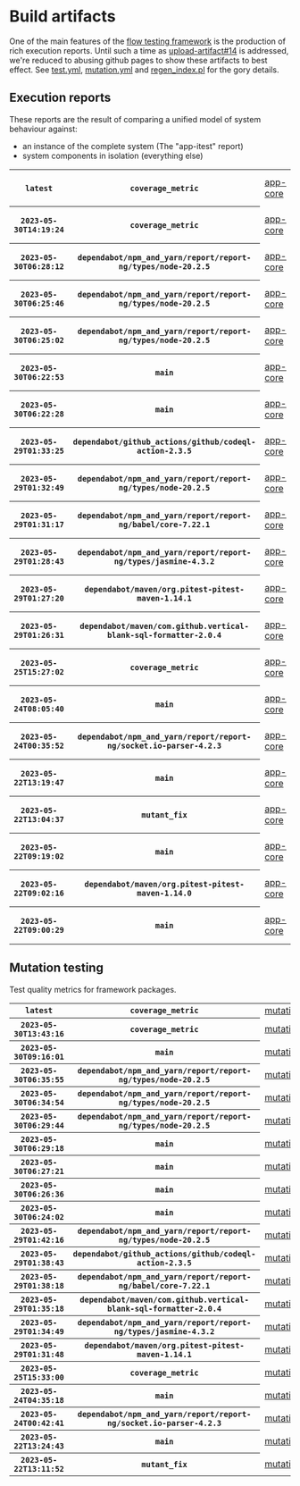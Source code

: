 # Build artifacts

One of the main features of the [flow testing framework](https://github.com/Mastercard/flow) is the production of rich execution reports.
Until such a time as [upload-artifact#14](https://github.com/actions/upload-artifact/issues/14) is addressed, we're reduced to abusing github pages to show these artifacts to best effect.
See [test.yml](https://github.com/Mastercard/flow/blob/main/.github/workflows/test.yml), [mutation.yml](https://github.com/Mastercard/flow/blob/main/.github/workflows/mutation.yml) and [regen_index.pl](https://github.com/Mastercard/flow/blob/pages/regen_index.pl) for the gory details.

## Execution reports

These reports are the result of comparing a unified model of system behaviour against:
 * an instance of the complete system (The "app-itest" report)
 * system components in isolation (everything else)

<!-- start:execution -->
<table>
	<tbody>
		<tr> <th><code>latest</code></th>
			 <th><code>coverage_metric</code></th>
			<td><a href="execution/latest/flow_execution_reports/example/app-core/target/mctf/latest/index.html">app-core</a></td>
			<td><a href="execution/latest/flow_execution_reports/example/app-histogram/target/mctf/latest/index.html">app-histogram</a></td>
			<td><a href="execution/latest/flow_execution_reports/example/app-itest/target/mctf/latest/index.html">app-itest</a></td>
			<td><a href="execution/latest/flow_execution_reports/example/app-queue/target/mctf/latest/index.html">app-queue</a></td>
			<td><a href="execution/latest/flow_execution_reports/example/app-store/target/mctf/latest/index.html">app-store</a></td>
			<td><a href="execution/latest/flow_execution_reports/example/app-ui/target/mctf/latest/index.html">app-ui</a></td>
			<td><a href="execution/latest/flow_execution_reports/example/app-web-ui/target/mctf/latest/index.html">app-web-ui</a></td>
		</tr>
		<tr> <th><code>2023-05-30T14:19:24</code></th>
			 <th><code>coverage_metric</code></th>
			<td><a href="execution/1685456364/flow_execution_reports/example/app-core/target/mctf/latest/index.html">app-core</a></td>
			<td><a href="execution/1685456364/flow_execution_reports/example/app-histogram/target/mctf/latest/index.html">app-histogram</a></td>
			<td><a href="execution/1685456364/flow_execution_reports/example/app-itest/target/mctf/latest/index.html">app-itest</a></td>
			<td><a href="execution/1685456364/flow_execution_reports/example/app-queue/target/mctf/latest/index.html">app-queue</a></td>
			<td><a href="execution/1685456364/flow_execution_reports/example/app-store/target/mctf/latest/index.html">app-store</a></td>
			<td><a href="execution/1685456364/flow_execution_reports/example/app-ui/target/mctf/latest/index.html">app-ui</a></td>
			<td><a href="execution/1685456364/flow_execution_reports/example/app-web-ui/target/mctf/latest/index.html">app-web-ui</a></td>
		</tr>
		<tr> <th><code>2023-05-30T06:28:12</code></th>
			 <th><code>dependabot/npm_and_yarn/report/report-ng/types/node-20.2.5</code></th>
			<td><a href="execution/1685428092/flow_execution_reports/example/app-core/target/mctf/latest/index.html">app-core</a></td>
			<td><a href="execution/1685428092/flow_execution_reports/example/app-histogram/target/mctf/latest/index.html">app-histogram</a></td>
			<td><a href="execution/1685428092/flow_execution_reports/example/app-itest/target/mctf/latest/index.html">app-itest</a></td>
			<td><a href="execution/1685428092/flow_execution_reports/example/app-queue/target/mctf/latest/index.html">app-queue</a></td>
			<td><a href="execution/1685428092/flow_execution_reports/example/app-store/target/mctf/latest/index.html">app-store</a></td>
			<td><a href="execution/1685428092/flow_execution_reports/example/app-ui/target/mctf/latest/index.html">app-ui</a></td>
			<td><a href="execution/1685428092/flow_execution_reports/example/app-web-ui/target/mctf/latest/index.html">app-web-ui</a></td>
		</tr>
		<tr> <th><code>2023-05-30T06:25:46</code></th>
			 <th><code>dependabot/npm_and_yarn/report/report-ng/types/node-20.2.5</code></th>
			<td><a href="execution/1685427946/flow_execution_reports/example/app-core/target/mctf/latest/index.html">app-core</a></td>
			<td><a href="execution/1685427946/flow_execution_reports/example/app-histogram/target/mctf/latest/index.html">app-histogram</a></td>
			<td><a href="execution/1685427946/flow_execution_reports/example/app-itest/target/mctf/latest/index.html">app-itest</a></td>
			<td><a href="execution/1685427946/flow_execution_reports/example/app-queue/target/mctf/latest/index.html">app-queue</a></td>
			<td><a href="execution/1685427946/flow_execution_reports/example/app-store/target/mctf/latest/index.html">app-store</a></td>
			<td><a href="execution/1685427946/flow_execution_reports/example/app-ui/target/mctf/latest/index.html">app-ui</a></td>
			<td><a href="execution/1685427946/flow_execution_reports/example/app-web-ui/target/mctf/latest/index.html">app-web-ui</a></td>
		</tr>
		<tr> <th><code>2023-05-30T06:25:02</code></th>
			 <th><code>dependabot/npm_and_yarn/report/report-ng/types/node-20.2.5</code></th>
			<td><a href="execution/1685427902/flow_execution_reports/example/app-core/target/mctf/latest/index.html">app-core</a></td>
			<td><a href="execution/1685427902/flow_execution_reports/example/app-histogram/target/mctf/latest/index.html">app-histogram</a></td>
			<td><a href="execution/1685427902/flow_execution_reports/example/app-itest/target/mctf/latest/index.html">app-itest</a></td>
			<td><a href="execution/1685427902/flow_execution_reports/example/app-queue/target/mctf/latest/index.html">app-queue</a></td>
			<td><a href="execution/1685427902/flow_execution_reports/example/app-store/target/mctf/latest/index.html">app-store</a></td>
			<td><a href="execution/1685427902/flow_execution_reports/example/app-ui/target/mctf/latest/index.html">app-ui</a></td>
			<td><a href="execution/1685427902/flow_execution_reports/example/app-web-ui/target/mctf/latest/index.html">app-web-ui</a></td>
		</tr>
		<tr> <th><code>2023-05-30T06:22:53</code></th>
			 <th><code>main</code></th>
			<td><a href="execution/1685427773/flow_execution_reports/example/app-core/target/mctf/latest/index.html">app-core</a></td>
			<td><a href="execution/1685427773/flow_execution_reports/example/app-histogram/target/mctf/latest/index.html">app-histogram</a></td>
			<td><a href="execution/1685427773/flow_execution_reports/example/app-itest/target/mctf/latest/index.html">app-itest</a></td>
			<td><a href="execution/1685427773/flow_execution_reports/example/app-queue/target/mctf/latest/index.html">app-queue</a></td>
			<td><a href="execution/1685427773/flow_execution_reports/example/app-store/target/mctf/latest/index.html">app-store</a></td>
			<td><a href="execution/1685427773/flow_execution_reports/example/app-ui/target/mctf/latest/index.html">app-ui</a></td>
			<td><a href="execution/1685427773/flow_execution_reports/example/app-web-ui/target/mctf/latest/index.html">app-web-ui</a></td>
		</tr>
		<tr> <th><code>2023-05-30T06:22:28</code></th>
			 <th><code>main</code></th>
			<td><a href="execution/1685427748/flow_execution_reports/example/app-core/target/mctf/latest/index.html">app-core</a></td>
			<td><a href="execution/1685427748/flow_execution_reports/example/app-histogram/target/mctf/latest/index.html">app-histogram</a></td>
			<td><a href="execution/1685427748/flow_execution_reports/example/app-itest/target/mctf/latest/index.html">app-itest</a></td>
			<td><a href="execution/1685427748/flow_execution_reports/example/app-queue/target/mctf/latest/index.html">app-queue</a></td>
			<td><a href="execution/1685427748/flow_execution_reports/example/app-store/target/mctf/latest/index.html">app-store</a></td>
			<td><a href="execution/1685427748/flow_execution_reports/example/app-ui/target/mctf/latest/index.html">app-ui</a></td>
			<td><a href="execution/1685427748/flow_execution_reports/example/app-web-ui/target/mctf/latest/index.html">app-web-ui</a></td>
		</tr>
		<tr> <th><code>2023-05-29T01:33:25</code></th>
			 <th><code>dependabot/github_actions/github/codeql-action-2.3.5</code></th>
			<td><a href="execution/1685324005/flow_execution_reports/example/app-core/target/mctf/latest/index.html">app-core</a></td>
			<td><a href="execution/1685324005/flow_execution_reports/example/app-histogram/target/mctf/latest/index.html">app-histogram</a></td>
			<td><a href="execution/1685324005/flow_execution_reports/example/app-itest/target/mctf/latest/index.html">app-itest</a></td>
			<td><a href="execution/1685324005/flow_execution_reports/example/app-queue/target/mctf/latest/index.html">app-queue</a></td>
			<td><a href="execution/1685324005/flow_execution_reports/example/app-store/target/mctf/latest/index.html">app-store</a></td>
			<td><a href="execution/1685324005/flow_execution_reports/example/app-ui/target/mctf/latest/index.html">app-ui</a></td>
			<td><a href="execution/1685324005/flow_execution_reports/example/app-web-ui/target/mctf/latest/index.html">app-web-ui</a></td>
		</tr>
		<tr> <th><code>2023-05-29T01:32:49</code></th>
			 <th><code>dependabot/npm_and_yarn/report/report-ng/types/node-20.2.5</code></th>
			<td><a href="execution/1685323969/flow_execution_reports/example/app-core/target/mctf/latest/index.html">app-core</a></td>
			<td><a href="execution/1685323969/flow_execution_reports/example/app-histogram/target/mctf/latest/index.html">app-histogram</a></td>
			<td><a href="execution/1685323969/flow_execution_reports/example/app-itest/target/mctf/latest/index.html">app-itest</a></td>
			<td><a href="execution/1685323969/flow_execution_reports/example/app-queue/target/mctf/latest/index.html">app-queue</a></td>
			<td><a href="execution/1685323969/flow_execution_reports/example/app-store/target/mctf/latest/index.html">app-store</a></td>
			<td><a href="execution/1685323969/flow_execution_reports/example/app-ui/target/mctf/latest/index.html">app-ui</a></td>
			<td><a href="execution/1685323969/flow_execution_reports/example/app-web-ui/target/mctf/latest/index.html">app-web-ui</a></td>
		</tr>
		<tr> <th><code>2023-05-29T01:31:17</code></th>
			 <th><code>dependabot/npm_and_yarn/report/report-ng/babel/core-7.22.1</code></th>
			<td><a href="execution/1685323877/flow_execution_reports/example/app-core/target/mctf/latest/index.html">app-core</a></td>
			<td><a href="execution/1685323877/flow_execution_reports/example/app-histogram/target/mctf/latest/index.html">app-histogram</a></td>
			<td><a href="execution/1685323877/flow_execution_reports/example/app-itest/target/mctf/latest/index.html">app-itest</a></td>
			<td><a href="execution/1685323877/flow_execution_reports/example/app-queue/target/mctf/latest/index.html">app-queue</a></td>
			<td><a href="execution/1685323877/flow_execution_reports/example/app-store/target/mctf/latest/index.html">app-store</a></td>
			<td><a href="execution/1685323877/flow_execution_reports/example/app-ui/target/mctf/latest/index.html">app-ui</a></td>
			<td><a href="execution/1685323877/flow_execution_reports/example/app-web-ui/target/mctf/latest/index.html">app-web-ui</a></td>
		</tr>
		<tr> <th><code>2023-05-29T01:28:43</code></th>
			 <th><code>dependabot/npm_and_yarn/report/report-ng/types/jasmine-4.3.2</code></th>
			<td><a href="execution/1685323723/flow_execution_reports/example/app-core/target/mctf/latest/index.html">app-core</a></td>
			<td><a href="execution/1685323723/flow_execution_reports/example/app-histogram/target/mctf/latest/index.html">app-histogram</a></td>
			<td><a href="execution/1685323723/flow_execution_reports/example/app-itest/target/mctf/latest/index.html">app-itest</a></td>
			<td><a href="execution/1685323723/flow_execution_reports/example/app-queue/target/mctf/latest/index.html">app-queue</a></td>
			<td><a href="execution/1685323723/flow_execution_reports/example/app-store/target/mctf/latest/index.html">app-store</a></td>
			<td><a href="execution/1685323723/flow_execution_reports/example/app-ui/target/mctf/latest/index.html">app-ui</a></td>
			<td><a href="execution/1685323723/flow_execution_reports/example/app-web-ui/target/mctf/latest/index.html">app-web-ui</a></td>
		</tr>
		<tr> <th><code>2023-05-29T01:27:20</code></th>
			 <th><code>dependabot/maven/org.pitest-pitest-maven-1.14.1</code></th>
			<td><a href="execution/1685323640/flow_execution_reports/example/app-core/target/mctf/latest/index.html">app-core</a></td>
			<td><a href="execution/1685323640/flow_execution_reports/example/app-histogram/target/mctf/latest/index.html">app-histogram</a></td>
			<td><a href="execution/1685323640/flow_execution_reports/example/app-itest/target/mctf/latest/index.html">app-itest</a></td>
			<td><a href="execution/1685323640/flow_execution_reports/example/app-queue/target/mctf/latest/index.html">app-queue</a></td>
			<td><a href="execution/1685323640/flow_execution_reports/example/app-store/target/mctf/latest/index.html">app-store</a></td>
			<td><a href="execution/1685323640/flow_execution_reports/example/app-ui/target/mctf/latest/index.html">app-ui</a></td>
			<td><a href="execution/1685323640/flow_execution_reports/example/app-web-ui/target/mctf/latest/index.html">app-web-ui</a></td>
		</tr>
		<tr> <th><code>2023-05-29T01:26:31</code></th>
			 <th><code>dependabot/maven/com.github.vertical-blank-sql-formatter-2.0.4</code></th>
			<td><a href="execution/1685323591/flow_execution_reports/example/app-core/target/mctf/latest/index.html">app-core</a></td>
			<td><a href="execution/1685323591/flow_execution_reports/example/app-histogram/target/mctf/latest/index.html">app-histogram</a></td>
			<td><a href="execution/1685323591/flow_execution_reports/example/app-itest/target/mctf/latest/index.html">app-itest</a></td>
			<td><a href="execution/1685323591/flow_execution_reports/example/app-queue/target/mctf/latest/index.html">app-queue</a></td>
			<td><a href="execution/1685323591/flow_execution_reports/example/app-store/target/mctf/latest/index.html">app-store</a></td>
			<td><a href="execution/1685323591/flow_execution_reports/example/app-ui/target/mctf/latest/index.html">app-ui</a></td>
			<td><a href="execution/1685323591/flow_execution_reports/example/app-web-ui/target/mctf/latest/index.html">app-web-ui</a></td>
		</tr>
		<tr> <th><code>2023-05-25T15:27:02</code></th>
			 <th><code>coverage_metric</code></th>
			<td><a href="execution/1685028422/flow_execution_reports/example/app-core/target/mctf/latest/index.html">app-core</a></td>
			<td><a href="execution/1685028422/flow_execution_reports/example/app-histogram/target/mctf/latest/index.html">app-histogram</a></td>
			<td><a href="execution/1685028422/flow_execution_reports/example/app-itest/target/mctf/latest/index.html">app-itest</a></td>
			<td><a href="execution/1685028422/flow_execution_reports/example/app-queue/target/mctf/latest/index.html">app-queue</a></td>
			<td><a href="execution/1685028422/flow_execution_reports/example/app-store/target/mctf/latest/index.html">app-store</a></td>
			<td><a href="execution/1685028422/flow_execution_reports/example/app-ui/target/mctf/latest/index.html">app-ui</a></td>
			<td><a href="execution/1685028422/flow_execution_reports/example/app-web-ui/target/mctf/latest/index.html">app-web-ui</a></td>
		</tr>
		<tr> <th><code>2023-05-24T08:05:40</code></th>
			 <th><code>main</code></th>
			<td><a href="execution/1684915540/flow_execution_reports/example/app-core/target/mctf/latest/index.html">app-core</a></td>
			<td><a href="execution/1684915540/flow_execution_reports/example/app-histogram/target/mctf/latest/index.html">app-histogram</a></td>
			<td><a href="execution/1684915540/flow_execution_reports/example/app-itest/target/mctf/latest/index.html">app-itest</a></td>
			<td><a href="execution/1684915540/flow_execution_reports/example/app-queue/target/mctf/latest/index.html">app-queue</a></td>
			<td><a href="execution/1684915540/flow_execution_reports/example/app-store/target/mctf/latest/index.html">app-store</a></td>
			<td><a href="execution/1684915540/flow_execution_reports/example/app-ui/target/mctf/latest/index.html">app-ui</a></td>
			<td><a href="execution/1684915540/flow_execution_reports/example/app-web-ui/target/mctf/latest/index.html">app-web-ui</a></td>
		</tr>
		<tr> <th><code>2023-05-24T00:35:52</code></th>
			 <th><code>dependabot/npm_and_yarn/report/report-ng/socket.io-parser-4.2.3</code></th>
			<td><a href="execution/1684888552/flow_execution_reports/example/app-core/target/mctf/latest/index.html">app-core</a></td>
			<td><a href="execution/1684888552/flow_execution_reports/example/app-histogram/target/mctf/latest/index.html">app-histogram</a></td>
			<td><a href="execution/1684888552/flow_execution_reports/example/app-itest/target/mctf/latest/index.html">app-itest</a></td>
			<td><a href="execution/1684888552/flow_execution_reports/example/app-queue/target/mctf/latest/index.html">app-queue</a></td>
			<td><a href="execution/1684888552/flow_execution_reports/example/app-store/target/mctf/latest/index.html">app-store</a></td>
			<td><a href="execution/1684888552/flow_execution_reports/example/app-ui/target/mctf/latest/index.html">app-ui</a></td>
			<td><a href="execution/1684888552/flow_execution_reports/example/app-web-ui/target/mctf/latest/index.html">app-web-ui</a></td>
		</tr>
		<tr> <th><code>2023-05-22T13:19:47</code></th>
			 <th><code>main</code></th>
			<td><a href="execution/1684761587/flow_execution_reports/example/app-core/target/mctf/latest/index.html">app-core</a></td>
			<td><a href="execution/1684761587/flow_execution_reports/example/app-histogram/target/mctf/latest/index.html">app-histogram</a></td>
			<td><a href="execution/1684761587/flow_execution_reports/example/app-itest/target/mctf/latest/index.html">app-itest</a></td>
			<td><a href="execution/1684761587/flow_execution_reports/example/app-queue/target/mctf/latest/index.html">app-queue</a></td>
			<td><a href="execution/1684761587/flow_execution_reports/example/app-store/target/mctf/latest/index.html">app-store</a></td>
			<td><a href="execution/1684761587/flow_execution_reports/example/app-ui/target/mctf/latest/index.html">app-ui</a></td>
			<td><a href="execution/1684761587/flow_execution_reports/example/app-web-ui/target/mctf/latest/index.html">app-web-ui</a></td>
		</tr>
		<tr> <th><code>2023-05-22T13:04:37</code></th>
			 <th><code>mutant_fix</code></th>
			<td><a href="execution/1684760677/flow_execution_reports/example/app-core/target/mctf/latest/index.html">app-core</a></td>
			<td><a href="execution/1684760677/flow_execution_reports/example/app-histogram/target/mctf/latest/index.html">app-histogram</a></td>
			<td><a href="execution/1684760677/flow_execution_reports/example/app-itest/target/mctf/latest/index.html">app-itest</a></td>
			<td><a href="execution/1684760677/flow_execution_reports/example/app-queue/target/mctf/latest/index.html">app-queue</a></td>
			<td><a href="execution/1684760677/flow_execution_reports/example/app-store/target/mctf/latest/index.html">app-store</a></td>
			<td><a href="execution/1684760677/flow_execution_reports/example/app-ui/target/mctf/latest/index.html">app-ui</a></td>
			<td><a href="execution/1684760677/flow_execution_reports/example/app-web-ui/target/mctf/latest/index.html">app-web-ui</a></td>
		</tr>
		<tr> <th><code>2023-05-22T09:19:02</code></th>
			 <th><code>main</code></th>
			<td><a href="execution/1684747142/flow_execution_reports/example/app-core/target/mctf/latest/index.html">app-core</a></td>
			<td><a href="execution/1684747142/flow_execution_reports/example/app-histogram/target/mctf/latest/index.html">app-histogram</a></td>
			<td><a href="execution/1684747142/flow_execution_reports/example/app-itest/target/mctf/latest/index.html">app-itest</a></td>
			<td><a href="execution/1684747142/flow_execution_reports/example/app-queue/target/mctf/latest/index.html">app-queue</a></td>
			<td><a href="execution/1684747142/flow_execution_reports/example/app-store/target/mctf/latest/index.html">app-store</a></td>
			<td><a href="execution/1684747142/flow_execution_reports/example/app-ui/target/mctf/latest/index.html">app-ui</a></td>
			<td><a href="execution/1684747142/flow_execution_reports/example/app-web-ui/target/mctf/latest/index.html">app-web-ui</a></td>
		</tr>
		<tr> <th><code>2023-05-22T09:02:16</code></th>
			 <th><code>dependabot/maven/org.pitest-pitest-maven-1.14.0</code></th>
			<td><a href="execution/1684746136/flow_execution_reports/example/app-core/target/mctf/latest/index.html">app-core</a></td>
			<td><a href="execution/1684746136/flow_execution_reports/example/app-histogram/target/mctf/latest/index.html">app-histogram</a></td>
			<td><a href="execution/1684746136/flow_execution_reports/example/app-itest/target/mctf/latest/index.html">app-itest</a></td>
			<td><a href="execution/1684746136/flow_execution_reports/example/app-queue/target/mctf/latest/index.html">app-queue</a></td>
			<td><a href="execution/1684746136/flow_execution_reports/example/app-store/target/mctf/latest/index.html">app-store</a></td>
			<td><a href="execution/1684746136/flow_execution_reports/example/app-ui/target/mctf/latest/index.html">app-ui</a></td>
			<td><a href="execution/1684746136/flow_execution_reports/example/app-web-ui/target/mctf/latest/index.html">app-web-ui</a></td>
		</tr>
		<tr> <th><code>2023-05-22T09:00:29</code></th>
			 <th><code>main</code></th>
			<td><a href="execution/1684746029/flow_execution_reports/example/app-core/target/mctf/latest/index.html">app-core</a></td>
			<td><a href="execution/1684746029/flow_execution_reports/example/app-histogram/target/mctf/latest/index.html">app-histogram</a></td>
			<td><a href="execution/1684746029/flow_execution_reports/example/app-itest/target/mctf/latest/index.html">app-itest</a></td>
			<td><a href="execution/1684746029/flow_execution_reports/example/app-queue/target/mctf/latest/index.html">app-queue</a></td>
			<td><a href="execution/1684746029/flow_execution_reports/example/app-store/target/mctf/latest/index.html">app-store</a></td>
			<td><a href="execution/1684746029/flow_execution_reports/example/app-ui/target/mctf/latest/index.html">app-ui</a></td>
			<td><a href="execution/1684746029/flow_execution_reports/example/app-web-ui/target/mctf/latest/index.html">app-web-ui</a></td>
		</tr>
	</tbody>
</table>
<!-- end:execution -->

## Mutation testing

Test quality metrics for framework packages.

<!-- start:mutation -->
<table>
	<tbody>
		<tr> <th><code>latest</code></th>
			 <th><code>coverage_metric</code></th>
			<td><a href="mutation/latest/mutation_report/index.html">mutation</a></td>
		</tr>
		<tr> <th><code>2023-05-30T13:43:16</code></th>
			 <th><code>coverage_metric</code></th>
			<td><a href="mutation/1685454196/mutation_report/index.html">mutation</a></td>
		</tr>
		<tr> <th><code>2023-05-30T09:16:01</code></th>
			 <th><code>main</code></th>
			<td><a href="mutation/1685438161/mutation_report/index.html">mutation</a></td>
		</tr>
		<tr> <th><code>2023-05-30T06:35:55</code></th>
			 <th><code>dependabot/npm_and_yarn/report/report-ng/types/node-20.2.5</code></th>
			<td><a href="mutation/1685428555/mutation_report/index.html">mutation</a></td>
		</tr>
		<tr> <th><code>2023-05-30T06:34:54</code></th>
			 <th><code>dependabot/npm_and_yarn/report/report-ng/types/node-20.2.5</code></th>
			<td><a href="mutation/1685428494/mutation_report/index.html">mutation</a></td>
		</tr>
		<tr> <th><code>2023-05-30T06:29:44</code></th>
			 <th><code>dependabot/npm_and_yarn/report/report-ng/types/node-20.2.5</code></th>
			<td><a href="mutation/1685428184/mutation_report/index.html">mutation</a></td>
		</tr>
		<tr> <th><code>2023-05-30T06:29:18</code></th>
			 <th><code>main</code></th>
			<td><a href="mutation/1685428158/mutation_report/index.html">mutation</a></td>
		</tr>
		<tr> <th><code>2023-05-30T06:27:21</code></th>
			 <th><code>main</code></th>
			<td><a href="mutation/1685428041/mutation_report/index.html">mutation</a></td>
		</tr>
		<tr> <th><code>2023-05-30T06:26:36</code></th>
			 <th><code>main</code></th>
			<td><a href="mutation/1685427996/mutation_report/index.html">mutation</a></td>
		</tr>
		<tr> <th><code>2023-05-30T06:24:02</code></th>
			 <th><code>main</code></th>
			<td><a href="mutation/1685427842/mutation_report/index.html">mutation</a></td>
		</tr>
		<tr> <th><code>2023-05-29T01:42:16</code></th>
			 <th><code>dependabot/npm_and_yarn/report/report-ng/types/node-20.2.5</code></th>
			<td><a href="mutation/1685324536/mutation_report/index.html">mutation</a></td>
		</tr>
		<tr> <th><code>2023-05-29T01:38:43</code></th>
			 <th><code>dependabot/github_actions/github/codeql-action-2.3.5</code></th>
			<td><a href="mutation/1685324323/mutation_report/index.html">mutation</a></td>
		</tr>
		<tr> <th><code>2023-05-29T01:38:18</code></th>
			 <th><code>dependabot/npm_and_yarn/report/report-ng/babel/core-7.22.1</code></th>
			<td><a href="mutation/1685324298/mutation_report/index.html">mutation</a></td>
		</tr>
		<tr> <th><code>2023-05-29T01:35:18</code></th>
			 <th><code>dependabot/maven/com.github.vertical-blank-sql-formatter-2.0.4</code></th>
			<td><a href="mutation/1685324118/mutation_report/index.html">mutation</a></td>
		</tr>
		<tr> <th><code>2023-05-29T01:34:49</code></th>
			 <th><code>dependabot/npm_and_yarn/report/report-ng/types/jasmine-4.3.2</code></th>
			<td><a href="mutation/1685324089/mutation_report/index.html">mutation</a></td>
		</tr>
		<tr> <th><code>2023-05-29T01:31:48</code></th>
			 <th><code>dependabot/maven/org.pitest-pitest-maven-1.14.1</code></th>
			<td><a href="mutation/1685323908/mutation_report/index.html">mutation</a></td>
		</tr>
		<tr> <th><code>2023-05-25T15:33:00</code></th>
			 <th><code>coverage_metric</code></th>
			<td><a href="mutation/1685028780/mutation_report/index.html">mutation</a></td>
		</tr>
		<tr> <th><code>2023-05-24T04:35:18</code></th>
			 <th><code>main</code></th>
			<td><a href="mutation/1684902918/mutation_report/index.html">mutation</a></td>
		</tr>
		<tr> <th><code>2023-05-24T00:42:41</code></th>
			 <th><code>dependabot/npm_and_yarn/report/report-ng/socket.io-parser-4.2.3</code></th>
			<td><a href="mutation/1684888961/mutation_report/index.html">mutation</a></td>
		</tr>
		<tr> <th><code>2023-05-22T13:24:43</code></th>
			 <th><code>main</code></th>
			<td><a href="mutation/1684761883/mutation_report/index.html">mutation</a></td>
		</tr>
		<tr> <th><code>2023-05-22T13:11:52</code></th>
			 <th><code>mutant_fix</code></th>
			<td><a href="mutation/1684761112/mutation_report/index.html">mutation</a></td>
		</tr>
	</tbody>
</table>
<!-- end:mutation -->
